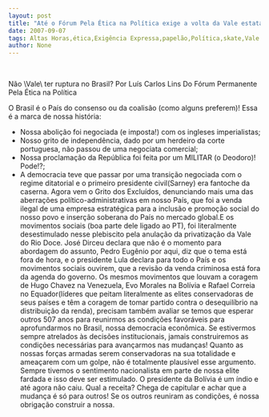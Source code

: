 ```yaml
---
layout: post
title: "Até o Fórum Pela Ética na Política exige a volta da Vale estatal, o mantra da hora "
date: 2007-09-07
tags: Altas Horas,ética,Exigência Expressa,papelão,Política,skate,Vale
author: None
---
```

&nbsp;
&nbsp;

N&atilde;o \Vale\ ter ruptura no Brasil?
Por Lu&iacute;s Carlos Lins
Do F&oacute;rum Permanente Pela &Eacute;tica na Pol&iacute;tica

O Brasil &eacute; o Pa&iacute;s do consenso ou da coalis&atilde;o (como alguns preferem)!
Essa &eacute; a marca de nossa hist&oacute;ria:
- Nossa aboli&ccedil;&atilde;o foi negociada (e imposta!) com os ingleses imperialistas;
- Nosso grito de independ&ecirc;ncia, dado por um herdeiro da corte portuguesa, n&atilde;o passou de uma negociata comercial;
- Nossa proclama&ccedil;&atilde;o da Rep&uacute;blica foi feita por um MILITAR (o Deodoro)! Pode!?; 
- A democracia teve que passar por uma transi&ccedil;&atilde;o negociada com o regime ditatorial e o primeiro presidente civil(Sarney) era fantoche da caserna.
Agora vem o Grito dos Exclu&iacute;dos, denunciando mais uma das aberra&ccedil;&otilde;es pol&iacute;tico-administrativas em nosso Pa&iacute;s, que foi a venda ilegal de uma empresa estrat&eacute;gica para a inclus&atilde;o e promo&ccedil;&atilde;o social do nosso povo e inser&ccedil;&atilde;o soberana do Pa&iacute;s no mercado global.E os movimentos sociais (boa parte dele ligado ao PT), foi literalmente desestimulado nesse plebiscito pela anula&ccedil;&atilde;o da privatiza&ccedil;&atilde;o da Vale do Rio Doce. 
Jos&eacute; Dirceu declara que n&atilde;o &eacute; o momento para abordagem do assunto, Pedro Eug&ecirc;nio por aqui, diz que o tema est&aacute; fora de hora, e o presidente Lula declara para todo o Pa&iacute;s e os movimentos sociais ouvirem, que a revis&atilde;o da venda criminosa est&aacute; fora da agenda do governo.
Os mesmos movimentos que louvam a coragem de Hugo Chavez na Venezuela, Evo Morales na Bol&iacute;via e Rafael Correia no Equador(l&iacute;deres que peitam literalmente as elites conservadoras de seus pa&iacute;ses e t&ecirc;m a coragem de tomar partido contra o desequil&iacute;brio na distribui&ccedil;&atilde;o da renda), precisam tamb&eacute;m avaliar se temos que esperar outros 507 anos para reunirmos as condi&ccedil;&otilde;es favor&aacute;veis para aprofundarmos no Brasil, nossa democracia econ&ocirc;mica. 
Se estivermos sempre atrelados &agrave;s decis&otilde;es institucionais, jamais construiremos as condi&ccedil;&otilde;es necess&aacute;rias para avan&ccedil;armos nas mudan&ccedil;as! 
Quanto as nossas for&ccedil;as armadas serem conservadoras na sua totalidade e amea&ccedil;arem com um golpe, n&atilde;o &eacute; totalmente plaus&iacute;vel esse argumento. Sempre tivemos o sentimento nacionalista em parte de nossa elite fardada e isso deve ser estimulado. O presidente da Bol&iacute;via &eacute; um &iacute;ndio e at&eacute; agora n&atilde;o caiu. Qual a receita?
Chega de capitular e achar que a mudan&ccedil;a &eacute; s&oacute; para outros! Se os outros reuniram as condi&ccedil;&otilde;es, &eacute; nossa obriga&ccedil;&atilde;o construir a nossa.&nbsp; 